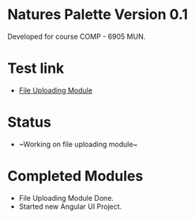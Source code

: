 # Natures Palette Version 0.1
Developed for course COMP - 6905 MUN. 
# Test link 

- [File Uploading Module](http://sc-5.cs.mun.ca)
# Status
- ~Working on file uploading module~
# Completed Modules
- File Uploading Module Done.
- Started new Angular UI Project.